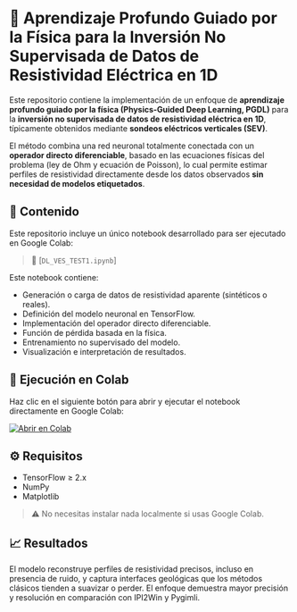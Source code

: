 # 📂 Aprendizaje Profundo Guiado por la Física para la Inversión No Supervisada de Datos de Resistividad Eléctrica en 1D

Este repositorio contiene la implementación de un enfoque de **aprendizaje profundo guiado por la física (Physics-Guided Deep Learning, PGDL)** para la **inversión no supervisada de datos de resistividad eléctrica en 1D**, típicamente obtenidos mediante **sondeos eléctricos verticales (SEV)**.

El método combina una red neuronal totalmente conectada con un **operador directo diferenciable**, basado en las ecuaciones físicas del problema (ley de Ohm y ecuación de Poisson), lo cual permite estimar perfiles de resistividad directamente desde los datos observados **sin necesidad de modelos etiquetados**.

## 📒 Contenido

Este repositorio incluye un único notebook desarrollado para ser ejecutado en Google Colab:

> 📘 [`DL_VES_TEST1.ipynb`]

Este notebook contiene:

- Generación o carga de datos de resistividad aparente (sintéticos o reales).
- Definición del modelo neuronal en TensorFlow.
- Implementación del operador directo diferenciable.
- Función de pérdida basada en la física.
- Entrenamiento no supervisado del modelo.
- Visualización e interpretación de resultados.

## 🚀 Ejecución en Colab

Haz clic en el siguiente botón para abrir y ejecutar el notebook directamente en Google Colab:

[![Abrir en Colab](https://colab.research.google.com/assets/colab-badge.svg)](https://colab.research.google.com/github/tu_usuario/tu_repositorio/blob/main/notebooks/PGDL_inversion_SEV_1D.ipynb)

## ⚙️ Requisitos

- TensorFlow ≥ 2.x  
- NumPy  
- Matplotlib  

> ⚠️ No necesitas instalar nada localmente si usas Google Colab.

## 📈 Resultados

El modelo reconstruye perfiles de resistividad precisos, incluso en presencia de ruido, y captura interfaces geológicas que los métodos clásicos tienden a suavizar o perder. El enfoque demuestra mayor precisión y resolución en comparación con IPI2Win y Pygimli.

